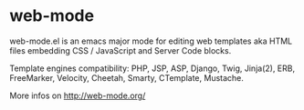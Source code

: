 web-mode
========

web-mode.el is an emacs major mode for editing web templates aka HTML files embedding CSS / JavaScript and Server Code blocks.

Template engines compatibility: PHP, JSP, ASP, Django, Twig, Jinja(2), ERB, FreeMarker, Velocity, Cheetah, Smarty, CTemplate, Mustache.

More infos on http://web-mode.org/


